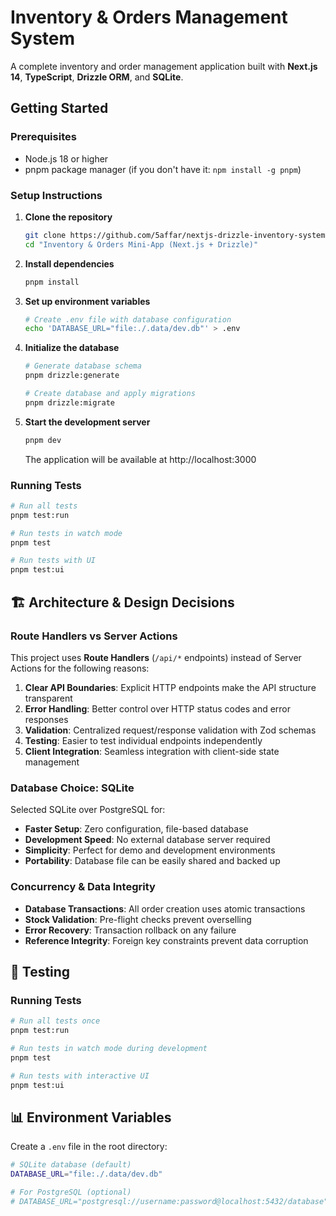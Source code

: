 # Inventory & Orders Management System

A complete inventory and order management application built with **Next.js 14**, **TypeScript**, **Drizzle ORM**, and **SQLite**.

## Getting Started

### Prerequisites
- Node.js 18 or higher
- pnpm package manager (if you don't have it: `npm install -g pnpm`)

### Setup Instructions

1. **Clone the repository**
   ```bash
   git clone https://github.com/5affar/nextjs-drizzle-inventory-system
   cd "Inventory & Orders Mini-App (Next.js + Drizzle)"
   ```

2. **Install dependencies**
   ```bash
   pnpm install
   ```

3. **Set up environment variables**
   ```bash
   # Create .env file with database configuration
   echo 'DATABASE_URL="file:./.data/dev.db"' > .env
   ```

4. **Initialize the database**
   ```bash
   # Generate database schema
   pnpm drizzle:generate
   
   # Create database and apply migrations
   pnpm drizzle:migrate
   ```

5. **Start the development server**
   ```bash
   pnpm dev
   ```
   
   The application will be available at http://localhost:3000

### Running Tests
   ```bash
   # Run all tests
   pnpm test:run
   
   # Run tests in watch mode
   pnpm test
   
   # Run tests with UI
   pnpm test:ui
   ```

## 🏗️ Architecture & Design Decisions

### **Route Handlers vs Server Actions**
This project uses **Route Handlers** (`/api/*` endpoints) instead of Server Actions for the following reasons:

1. **Clear API Boundaries**: Explicit HTTP endpoints make the API structure transparent
2. **Error Handling**: Better control over HTTP status codes and error responses
3. **Validation**: Centralized request/response validation with Zod schemas
4. **Testing**: Easier to test individual endpoints independently
5. **Client Integration**: Seamless integration with client-side state management

### **Database Choice: SQLite**
Selected SQLite over PostgreSQL for:

- **Faster Setup**: Zero configuration, file-based database
- **Development Speed**: No external database server required
- **Simplicity**: Perfect for demo and development environments
- **Portability**: Database file can be easily shared and backed up

### **Concurrency & Data Integrity**
- **Database Transactions**: All order creation uses atomic transactions
- **Stock Validation**: Pre-flight checks prevent overselling
- **Error Recovery**: Transaction rollback on any failure
- **Reference Integrity**: Foreign key constraints prevent data corruption

## 🧪 Testing

### Running Tests
```bash
# Run all tests once
pnpm test:run

# Run tests in watch mode during development
pnpm test

# Run tests with interactive UI
pnpm test:ui
```

## 📊 Environment Variables

Create a `.env` file in the root directory:

```bash
# SQLite database (default)
DATABASE_URL="file:./.data/dev.db"

# For PostgreSQL (optional)
# DATABASE_URL="postgresql://username:password@localhost:5432/database"
```

